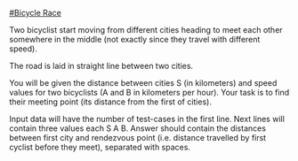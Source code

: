 [#Bicycle Race](https://www.codeabbey.com/index/task_view/bicycle-race)

Two bicyclist start moving from different cities heading to meet each other somewhere in the middle (not exactly since they travel with different speed).

The road is laid in straight line between two cities.

You will be given the distance between cities S (in kilometers) and speed values for two bicyclists (A and B in kilometers per hour). Your task is to find their meeting point (its distance from the first of cities).

Input data will have the number of test-cases in the first line.
Next lines will contain three values each S A B.
Answer should contain the distances between first city and rendezvous point (i.e. distance travelled by first cyclist before they meet), separated with spaces.